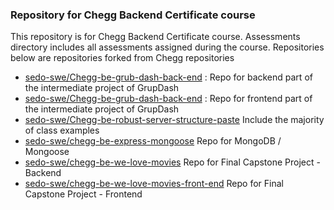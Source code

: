 ### Repository for Chegg Backend Certificate course
This repository is for Chegg Backend Certificate course.
Assessments directory includes all assessments assigned during the course.
Repositories below are repositories forked from Chegg repositories
- [sedo-swe/Chegg-be-grub-dash-back-end](https://github.com/sedo-swe/chegg-be-grub-dash-back-end) : Repo for backend part of the intermediate project of GrupDash
- [sedo-swe/Chegg-be-grub-dash-back-end](https://github.com/sedo-swe/chegg-be-grub-dash-front-end) : Repo for frontend part of the intermediate project of GrupDash
- [sedo-swe/Chegg-be-robust-server-structure-paste](https://github.com/sedo-swe/chegg-be-robust-server-structure-paste) Include the majority of class examples
- [sedo-swe/chegg-be-express-mongoose](https://github.com/sedo-swe/chegg-be-express-mongoose) Repo for MongoDB / Mongoose
- [sedo-swe/chegg-be-we-love-movies](https://github.com/sedo-swe/chegg-be-we-love-movies) Repo for Final Capstone Project - Backend
- [sedo-swe/chegg-be-we-love-movies-front-end](https://github.com/sedo-swe/chegg-be-we-love-movies-front-end) Repo for Final Capstone Project - Frontend